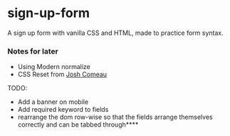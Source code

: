 # sign-up-form

A sign up form with vanilla CSS and HTML, made to practice form syntax.

### Notes for later

- Using Modern normalize
- CSS Reset from [Josh Comeau](https://www.joshwcomeau.com/css/custom-css-reset/)

TODO:

- Add a banner on mobile
- Add required keyword to fields
- rearrange the dom row-wise so that the fields arrange themselves correctly and can be tabbed through\*\*\*\*

